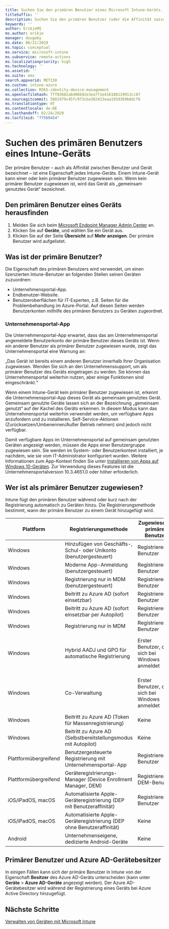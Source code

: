 ```yaml
---
title: Suchen Sie den primären Benutzer eines Microsoft Intune-Geräts.
titleSuffix: ''
description: Suchen Sie den primären Benutzer (oder die Affinität zwischen Benutzer und Gerät) eines Intune-Geräts.
keywords: ''
author: ErikjeMS
ms.author: erikje
manager: dougeby
ms.date: 06/21/2019
ms.topic: conceptual
ms.service: microsoft-intune
ms.subservice: remote-actions
ms.localizationpriority: high
ms.technology: ''
ms.assetid: ''
ms.suite: ems
search.appverid: MET150
ms.custom: intune-azure
ms.collection: M365-identity-device-management
ms.openlocfilehash: 7ff03682ab406b92e3ea7f1e416188119913cc87
ms.sourcegitcommit: 5881979c45fc973cba382413eaa193d369b8dcf6
ms.translationtype: HT
ms.contentlocale: de-DE
ms.lasthandoff: 02/24/2020
ms.locfileid: "77569454"
---
```

# <a name="find-the-primary-user-of-an-intune-device"></a>Suchen des primären Benutzers eines Intune-Geräts

Der primäre Benutzer – auch als Affinität zwischen Benutzer und Gerät bezeichnet – ist eine Eigenschaft jedes Intune-Geräts. Einem Intune-Gerät kann einer oder kein primärer Benutzer zugewiesen sein. Wenn kein primärer Benutzer zugewiesen ist, wird das Gerät als „gemeinsam genutztes Gerät“ bezeichnet.

## <a name="find-a-devices-primary-user"></a>Den primären Benutzer eines Geräts herausfinden

1. Melden Sie sich beim [Microsoft Endpoint Manager Admin Center](https://go.microsoft.com/fwlink/?linkid=2109431) an.
2. Klicken Sie auf **Geräte**, und wählen Sie ein Gerät aus.
3. Klicken Sie auf der Seite **Übersicht** auf **Mehr anzeigen**. Der primäre Benutzer wird aufgelistet.

## <a name="what-is-the-primary-user"></a>Was ist der primäre Benutzer?
Die Eigenschaft des primären Benutzers wird verwendet, um einen lizenzierten Intune-Benutzer an folgenden Stellen seinen Geräten zuzuordnen:
- Unternehmensportal-App.
- Endbenutzer-Website.
- Benutzeroberflächen für IT-Experten, z.B. Seiten für die Problembehandlung im Azure-Portal. Auf diesen Seiten werden Benutzerkonten mithilfe des primären Benutzers zu Geräten zugeordnet. 

### <a name="company-portal-app"></a>Unternehmensportal-App
Die Unternehmensportal-App erwartet, dass das am Unternehmensportal angemeldete Benutzerkonto der primäre Benutzer dieses Geräts ist. Wenn ein anderer Benutzer als primärer Benutzer zugewiesen wurde, zeigt das Unternehmensportal eine Warnung an:

„Das Gerät ist bereits einem anderen Benutzer innerhalb Ihrer Organisation zugewiesen. Wenden Sie sich an den Unternehmenssupport, um als primärer Benutzer des Geräts eingetragen zu werden. Sie können das Unternehmensportal weiterhin nutzen, aber einige Funktionen sind eingeschränkt.“

Wenn einem Intune-Gerät kein primärer Benutzer zugewiesen ist, erkennt die Unternehmensportal-App dieses Gerät als gemeinsam genutztes Gerät. Gemeinsam genutzte Geräte lassen sich an der Bezeichnung „gemeinsam genutzt“ auf der Kachel des Geräts erkennen. In diesem Modus kann das Unternehmensportal weiterhin verwendet werden, um verfügbare Apps anzufordern und zu installieren. Self-Service-Aktionen (Zurücksetzen/Umbenennen/Außer Betrieb nehmen) sind jedoch nicht verfügbar.  

Damit verfügbare Apps im Unternehmensportal auf gemeinsam genutzten Geräten angezeigt werden, müssen die Apps einer Benutzergruppe zugewiesen sein. Sie werden im System- oder Benutzerkontext installiert, je nachdem, wie sie vom IT-Administrator konfiguriert wurden. Weitere Informationen zum App-Kontext finden Sie unter [Installieren von Apps auf Windows 10-Geräten](../apps/apps-windows-10-app-deploy.md). Zur Verwendung dieses Features ist die Unternehmensportalversion 10.3.4651.0 oder höher erforderlich.


## <a name="who-is-assigned-as-the-primary-user"></a>Wer ist als primärer Benutzer zugewiesen?
Intune fügt den primären Benutzer während oder kurz nach der Registrierung automatisch zu Geräten hinzu. Die Registrierungsmethode bestimmt, wann der primäre Benutzer zu einem Gerät hinzugefügt wird.

| Plattform | Registrierungsmethode | Zugewiesener primärer Benutzer | Primärer Benutzer ist zugewiesen |
| ---- | ---- | ---- | ---- |
| Windows | Hinzufügen von Geschäfts-, Schul- oder Unikonto (benutzergesteuert) | Registrierender Benutzer | Während der Registrierung |   
| Windows | Moderne App-Anmeldung (benutzergesteuert) | Registrierender Benutzer | Während der Registrierung | 
| Windows | Registrierung nur in MDM (benutzergesteuert) | Registrierender Benutzer | Während der Registrierung | 
| Windows | Beitritt zu Azure AD (sofort einsetzbar) | Registrierender Benutzer | Während der Registrierung | 
| Windows | Beitritt zu Azure AD (sofort einsetzbar per Autopilot) | Registrierender Benutzer | Während der Registrierung | 
| Windows | Registrierung nur in MDM | Registrierender Benutzer | Während der Registrierung | 
| Windows | Hybrid AADJ und GPO für automatische Registrierung | Erster Benutzer, der sich bei Windows anmeldet | Wenn der erste Benutzer sich bei Windows anmeldet| 
| Windows | Co-Verwaltung | Erster Benutzer, der sich bei Windows anmeldet | Wenn der erste Benutzer sich bei Windows anmeldet | 
| Windows | Beitritt zu Azure AD (Token für Massenregistrierung) | Keine | Nicht zutreffend | 
| Windows | Beitritt zu Azure AD (Selbstbereitstellungsmodus mit Autopilot) | Keine | Nicht zutreffend | 
| Plattformübergreifend | Benutzergesteuerte Registrierung mit Unternehmensportal-App | Registrierender Benutzer | Während der Registrierung |
| Plattformübergreifend | Geräteregistrierungs-Manager (Device Enrollment Manager, DEM) | Registrierender DEM-Benutzer | Während der Registrierung |
| iOS/iPadOS, macOS | Automatisierte Apple-Geräteregistrierung (DEP mit Benutzeraffinität) | Registrierender Benutzer | Während der Registrierung |
| iOS/iPadOS, macOS | Automatisierte Apple-Geräteregistrierung (DEP ohne Benutzeraffinität) | Keine | Nicht zutreffend |
| Android | Unternehmenseigene, dedizierte Android-Geräte | Keine | Nicht zutreffend |

## <a name="primary-user-and-azure-ad-device-owner"></a>Primärer Benutzer und Azure AD-Gerätebesitzer
In einigen Fällen kann sich der primäre Benutzer in Intune von der Eigenschaft **Besitzer** des Azure AD-Geräts unterscheiden (kann unter **Geräte** > **Azure AD-Geräte** angezeigt werden). Der Azure AD-Gerätebesitzer wird während der Registrierung eines Geräts bei Azure Active Directory hinzugefügt.

## <a name="next-steps"></a>Nächste Schritte
[Verwalten von Geräten mit Microsoft Intune](device-management.md)
